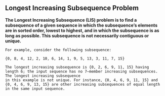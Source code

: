 ## Longest Increasing Subsequence Problem ##

**The Longest Increasing Subsequence (LIS) problem is to find a subsequence of a given sequence in which the subsequence’s elements are in sorted order, 
lowest to highest, and in which the subsequence is as long as possible. This subsequence is not necessarily contiguous or unique.**

    For example, consider the following subsequence:

    {0, 8, 4, 12, 2, 10, 6, 14, 1, 9, 5, 13, 3, 11, 7, 15}

    The longest increasing subsequence is {0, 2, 6, 9, 11, 15} having length 6; the input sequence has no 7–member increasing subsequences. The longest increasing subsequence
    in this example is not unique. For instance, {0, 4, 6, 9, 11, 15} and {0, 4, 6, 9, 13, 15} are other increasing subsequences of equal length in the same input sequence.
